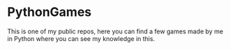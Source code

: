 # PythonGames
This is one of my public repos, here you can find a few games made by me in Python where you can see my knowledge in this.
